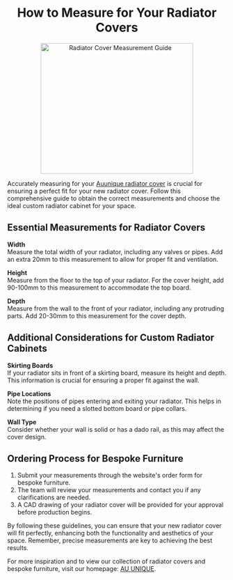 
<h1 align="center">How to Measure for Your Radiator Covers</h1>

<p align="center">
<img src="https://i0.wp.com/auunique.co.uk/wp-content/uploads/2023/04/radiator-measuring-guide.jpg" alt="Radiator Cover Measurement Guide" style="width:350px;height:300px;">
</p>

Accurately measuring for your <a href="https://auunique.co.uk/">Auunique radiator cover</a> is crucial for ensuring a perfect fit for your new radiator cover. Follow this comprehensive guide to obtain the correct measurements and choose the ideal custom radiator cabinet for your space.

## Essential Measurements for Radiator Covers

**Width**  
Measure the total width of your radiator, including any valves or pipes. Add an extra 20mm to this measurement to allow for proper fit and ventilation.

**Height**  
Measure from the floor to the top of your radiator. For the cover height, add 90-100mm to this measurement to accommodate the top board.

**Depth**  
Measure from the wall to the front of your radiator, including any protruding parts. Add 20-30mm to this measurement for the cover depth.

## Additional Considerations for Custom Radiator Cabinets

**Skirting Boards**  
If your radiator sits in front of a skirting board, measure its height and depth. This information is crucial for ensuring a proper fit against the wall.

**Pipe Locations**  
Note the positions of pipes entering and exiting your radiator. This helps in determining if you need a slotted bottom board or pipe collars.

**Wall Type**  
Consider whether your wall is solid or has a dado rail, as this may affect the cover design.

## Ordering Process for Bespoke Furniture

1. Submit your measurements through the website's order form for bespoke furniture.
2. The team will review your measurements and contact you if any clarifications are needed.
3. A CAD drawing of your radiator cover will be provided for your approval before production begins.

By following these guidelines, you can ensure that your new radiator cover will fit perfectly, enhancing both the functionality and aesthetics of your space. Remember, precise measurements are key to achieving the best results.

For more inspiration and to view our collection of radiator covers and bespoke furniture, visit our homepage: <a href="https://auunique.co.uk/">AU UNIQUE</a>.
